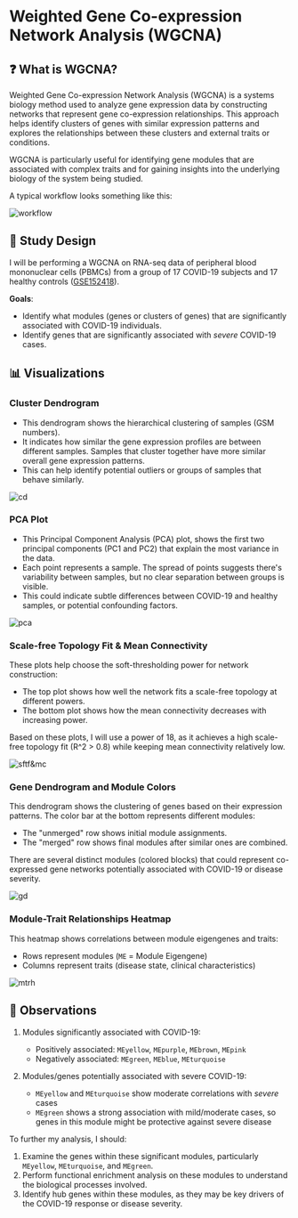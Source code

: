 # Weighted Gene Co-expression Network Analysis (WGCNA)
## ❓ What is WGCNA?
Weighted Gene Co-expression Network Analysis (WGCNA) is a systems biology method used to analyze gene expression data by constructing networks that represent gene co-expression relationships. This approach helps identify clusters of genes with similar expression patterns and explores the relationships between these clusters and external traits or conditions.

WGCNA is particularly useful for identifying gene modules that are associated with complex traits and for gaining insights into the underlying biology of the system being studied.

A typical workflow looks something like this:

![workflow](https://github.com/ndomah001/Weighted-Correlation-Network-Analysis/blob/main/workflow.jpg)

## 📝 Study Design
I will be performing a WGCNA on RNA-seq data of peripheral blood mononuclear cells (PBMCs) from a group of 17 COVID-19 subjects and 17 healthy controls ([GSE152418](https://www.ncbi.nlm.nih.gov/geo/query/acc.cgi?acc=GSE152418)).

**Goals**:
- Identify what modules (genes or clusters of genes) that are significantly associated with COVID-19 individuals.
- Identify genes that are significantly associated with *severe* COVID-19 cases.

## 📊 Visualizations
### Cluster Dendrogram
- This dendrogram shows the hierarchical clustering of samples (GSM numbers).
- It indicates how similar the gene expression profiles are between different samples. Samples that cluster together have more similar overall gene expression patterns.
- This can help identify potential outliers or groups of samples that behave similarly.

![cd](https://github.com/ndomah001/Weighted-Gene-Co-expression-Network-Analysis/blob/main/1.%20dendrogram.png)

### PCA Plot
- This Principal Component Analysis (PCA) plot, shows the first two principal components (PC1 and PC2) that explain the most variance in the data.
- Each point represents a sample. The spread of points suggests there's variability between samples, but no clear separation between groups is visible.
- This could indicate subtle differences between COVID-19 and healthy samples, or potential confounding factors.

![pca](https://github.com/ndomah001/Weighted-Gene-Co-expression-Network-Analysis/blob/main/2.%20PCA.png)

### Scale-free Topology Fit & Mean Connectivity
These plots help choose the soft-thresholding power for network construction:
- The top plot shows how well the network fits a scale-free topology at different powers.
- The bottom plot shows how the mean connectivity decreases with increasing power.
  
Based on these plots, I will use a power of 18, as it achieves a high scale-free topology fit (R^2 > 0.8) while keeping mean connectivity relatively low.

![sftf&mc](https://github.com/ndomah001/Weighted-Gene-Co-expression-Network-Analysis/blob/main/3.%20power.png)

### Gene Dendrogram and Module Colors
This dendrogram shows the clustering of genes based on their expression patterns. The color bar at the bottom represents different modules:
- The "unmerged" row shows initial module assignments.
- The "merged" row shows final modules after similar ones are combined.
  
There are several distinct modules (colored blocks) that could represent co-expressed gene networks potentially associated with COVID-19 or disease severity.

![gd](https://github.com/ndomah001/Weighted-Gene-Co-expression-Network-Analysis/blob/main/4.%20module%20dendrogram.png)

### Module-Trait Relationships Heatmap
This heatmap shows correlations between module eigengenes and traits:
- Rows represent modules (`ME` = Module Eigengene)
- Columns represent traits (disease state, clinical characteristics)

![mtrh](https://github.com/ndomah001/Weighted-Gene-Co-expression-Network-Analysis/blob/main/5.%20heatmap.png)

## 🔬 Observations
1. Modules significantly associated with COVID-19:
   - Positively associated: `MEyellow`, `MEpurple`, `MEbrown`, `MEpink`
   - Negatively associated: `MEgreen`, `MEblue`, `MEturquoise`

2. Modules/genes potentially associated with severe COVID-19:
   - `MEyellow` and `MEturquoise` show moderate correlations with *severe* cases
   - `MEgreen` shows a strong association with mild/moderate cases, so genes in this module might be protective against severe disease
  
To further my analysis, I should:
1. Examine the genes within these significant modules, particularly `MEyellow`, `MEturquoise`, and `MEgreen`.
2. Perform functional enrichment analysis on these modules to understand the biological processes involved.
3. Identify hub genes within these modules, as they may be key drivers of the COVID-19 response or disease severity.


